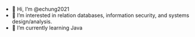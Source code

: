 - 👋 Hi, I’m @echung2021
- 👀 I’m interested in relation databases, information security, and systems design/analysis. 
- 🌱 I’m currently learning Java

<!---
echung2021/echung2021 is a ✨ special ✨ repository because its `README.md` (this file) appears on your GitHub profile.
You can click the Preview link to take a look at your changes.
--->
